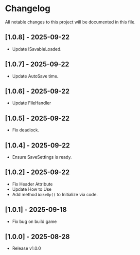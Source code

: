 # Changelog
All notable changes to this project will be documented in this file.

## [1.0.8] - 2025-09-22
- Update ISavableLoaded.

## [1.0.7] - 2025-09-22
- Update AutoSave time.

## [1.0.6] - 2025-09-22
- Update FileHandler

## [1.0.5] - 2025-09-22
- Fix deadlock.

## [1.0.4] - 2025-09-22
- Ensure SaveSettings is ready.

## [1.0.2] - 2025-09-22
- Fix Header Attribute
- Update How to Use
- Add method `WakeUp()` to Initialize via code.

## [1.0.1] - 2025-09-18
- Fix bug on build game

## [1.0.0] - 2025-08-28
- Release v1.0.0